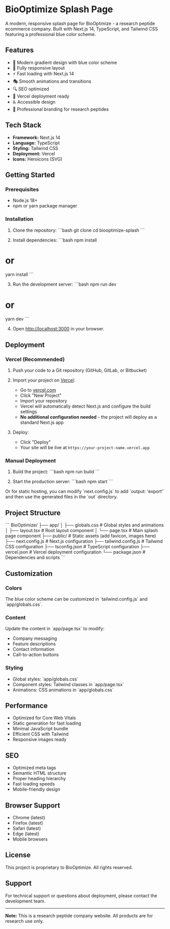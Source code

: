 # BioOptimize Splash Page

A modern, responsive splash page for BioOptimize - a research peptide ecommerce company. Built with Next.js 14, TypeScript, and Tailwind CSS featuring a professional blue color scheme.

## Features

- 🎨 Modern gradient design with blue color scheme
- 📱 Fully responsive layout
- ⚡ Fast loading with Next.js 14
- 🎭 Smooth animations and transitions
- 🔍 SEO optimized
- 🚀 Vercel deployment ready
- ♿ Accessible design
- 🎯 Professional branding for research peptides

## Tech Stack

- **Framework:** Next.js 14
- **Language:** TypeScript
- **Styling:** Tailwind CSS
- **Deployment:** Vercel
- **Icons:** Heroicons (SVG)

## Getting Started

### Prerequisites

- Node.js 18+ 
- npm or yarn package manager

### Installation

1. Clone the repository:
\`\`\`bash
git clone <repository-url>
cd biooptimize-splash
\`\`\`

2. Install dependencies:
\`\`\`bash
npm install
# or
yarn install
\`\`\`

3. Run the development server:
\`\`\`bash
npm run dev
# or
yarn dev
\`\`\`

4. Open [http://localhost:3000](http://localhost:3000) in your browser.

## Deployment

### Vercel (Recommended)

1. Push your code to a Git repository (GitHub, GitLab, or Bitbucket)

2. Import your project on [Vercel](https://vercel.com):
   - Go to [vercel.com](https://vercel.com)
   - Click "New Project"
   - Import your repository
   - Vercel will automatically detect Next.js and configure the build settings
   - **No additional configuration needed** - the project will deploy as a standard Next.js app

3. Deploy:
   - Click "Deploy"
   - Your site will be live at `https://your-project-name.vercel.app`

### Manual Deployment

1. Build the project:
\`\`\`bash
npm run build
\`\`\`

2. Start the production server:
\`\`\`bash
npm start
\`\`\`

Or for static hosting, you can modify \`next.config.js\` to add \`output: 'export'\` and then use the generated files in the \`out\` directory.

## Project Structure

\`\`\`
BioOptimize/
├── app/
│   ├── globals.css          # Global styles and animations
│   ├── layout.tsx           # Root layout component
│   └── page.tsx             # Main splash page component
├── public/                  # Static assets (add favicon, images here)
├── next.config.js           # Next.js configuration
├── tailwind.config.js       # Tailwind CSS configuration
├── tsconfig.json           # TypeScript configuration
├── vercel.json             # Vercel deployment configuration
└── package.json            # Dependencies and scripts
\`\`\`

## Customization

### Colors
The blue color scheme can be customized in \`tailwind.config.js\` and \`app/globals.css\`.

### Content
Update the content in \`app/page.tsx\` to modify:
- Company messaging
- Feature descriptions
- Contact information
- Call-to-action buttons

### Styling
- Global styles: \`app/globals.css\`
- Component styles: Tailwind classes in \`app/page.tsx\`
- Animations: CSS animations in \`app/globals.css\`

## Performance

- Optimized for Core Web Vitals
- Static generation for fast loading
- Minimal JavaScript bundle
- Efficient CSS with Tailwind
- Responsive images ready

## SEO

- Optimized meta tags
- Semantic HTML structure
- Proper heading hierarchy
- Fast loading speeds
- Mobile-friendly design

## Browser Support

- Chrome (latest)
- Firefox (latest)
- Safari (latest)
- Edge (latest)
- Mobile browsers

## License

This project is proprietary to BioOptimize. All rights reserved.

## Support

For technical support or questions about deployment, please contact the development team.

---

**Note:** This is a research peptide company website. All products are for research use only.
